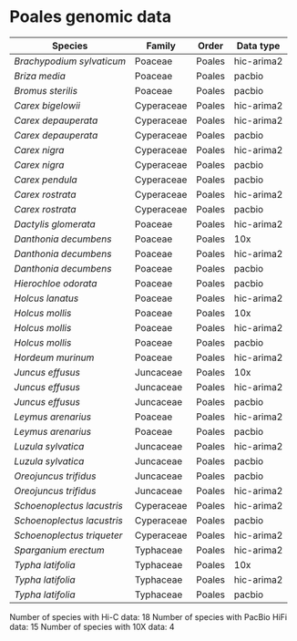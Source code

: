 # Poales genomic data

| Species | Family | Order | Data type |
| -- | --- | --- | --- |
| *Brachypodium sylvaticum* | Poaceae | Poales | hic-arima2 |
| *Briza media* | Poaceae | Poales | pacbio |
| *Bromus sterilis* | Poaceae | Poales | pacbio |
| *Carex bigelowii* | Cyperaceae | Poales | hic-arima2 |
| *Carex depauperata* | Cyperaceae | Poales | hic-arima2 |
| *Carex depauperata* | Cyperaceae | Poales | pacbio |
| *Carex nigra* | Cyperaceae | Poales | hic-arima2 |
| *Carex nigra* | Cyperaceae | Poales | pacbio |
| *Carex pendula* | Cyperaceae | Poales | pacbio |
| *Carex rostrata* | Cyperaceae | Poales | hic-arima2 |
| *Carex rostrata* | Cyperaceae | Poales | pacbio |
| *Dactylis glomerata* | Poaceae | Poales | hic-arima2 |
| *Danthonia decumbens* | Poaceae | Poales | 10x |
| *Danthonia decumbens* | Poaceae | Poales | hic-arima2 |
| *Danthonia decumbens* | Poaceae | Poales | pacbio |
| *Hierochloe odorata* | Poaceae | Poales | pacbio |
| *Holcus lanatus* | Poaceae | Poales | hic-arima2 |
| *Holcus mollis* | Poaceae | Poales | 10x |
| *Holcus mollis* | Poaceae | Poales | hic-arima2 |
| *Holcus mollis* | Poaceae | Poales | pacbio |
| *Hordeum murinum* | Poaceae | Poales | hic-arima2 |
| *Juncus effusus* | Juncaceae | Poales | 10x |
| *Juncus effusus* | Juncaceae | Poales | hic-arima2 |
| *Juncus effusus* | Juncaceae | Poales | pacbio |
| *Leymus arenarius* | Poaceae | Poales | hic-arima2 |
| *Leymus arenarius* | Poaceae | Poales | pacbio |
| *Luzula sylvatica* | Juncaceae | Poales | hic-arima2 |
| *Luzula sylvatica* | Juncaceae | Poales | pacbio |
| *Oreojuncus trifidus* | Juncaceae | Poales | pacbio |
| *Oreojuncus trifidus* | Juncaceae | Poales | hic-arima2 |
| *Schoenoplectus lacustris* | Cyperaceae | Poales | hic-arima2 |
| *Schoenoplectus lacustris* | Cyperaceae | Poales | pacbio |
| *Schoenoplectus triqueter* | Cyperaceae | Poales | hic-arima2 |
| *Sparganium erectum* | Typhaceae | Poales | hic-arima2 |
| *Typha latifolia* | Typhaceae | Poales | 10x |
| *Typha latifolia* | Typhaceae | Poales | hic-arima2 |
| *Typha latifolia* | Typhaceae | Poales | pacbio |

Number of species with Hi-C data: 18
Number of species with PacBio HiFi data: 15
Number of species with 10X data: 4
